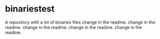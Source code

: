 # binariestest
A repository with a lot of binaries files
change in the readme.
change in the readme.
change in the readme.
change in the readme.
change in the readme.
